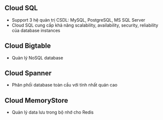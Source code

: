 ## Cloud SQL
* Support 3 hệ quản trị CSDL: MySQL, PostgreSQL, MS SQL Server
* Cloud SQL cung cấp khả năng scalability, availability, security, reliability của database instances

## Cloud Bigtable
* Quản lý NoSQL database

## Cloud Spanner
* Phân phối database toàn cầu với tính nhất quán cao

## Cloud MemoryStore
* Quản lý data lưu trong bộ nhớ cho Redis
